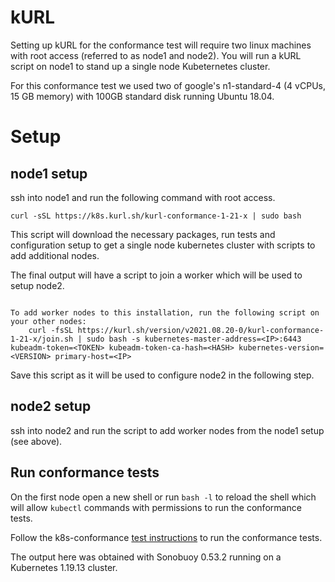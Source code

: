 # kURL 

Setting up kURL for the conformance test will require two linux machines with root access (referred to as node1 and node2). You will run a kURL script on node1 to stand up a single node Kubeternetes cluster. 

For this conformance test we used two of google's n1-standard-4 (4 vCPUs, 15 GB memory) with 100GB standard disk running Ubuntu 18.04.

# Setup

## node1 setup

ssh into node1 and run the following command with root access. 

```
curl -sSL https://k8s.kurl.sh/kurl-conformance-1-21-x | sudo bash
```

This script will download the necessary packages, run tests and configuration setup to get a single node kubernetes cluster with scripts to add additional nodes.


The final output will have a script to join a worker which will be used to setup node2.
```

To add worker nodes to this installation, run the following script on your other nodes:
    curl -fsSL https://kurl.sh/version/v2021.08.20-0/kurl-conformance-1-21-x/join.sh | sudo bash -s kubernetes-master-address=<IP>:6443 kubeadm-token=<TOKEN> kubeadm-token-ca-hash=<HASH> kubernetes-version=<VERSION> primary-host=<IP>
```
Save this script as it will be used to configure node2 in the following step.


## node2 setup

ssh into node2 and run the script to add worker nodes from the node1 setup (see above).




## Run conformance tests

On the first node open a new shell or run `bash -l` to reload the shell which will allow `kubectl` commands with permissions to run the conformance tests.

Follow the k8s-conformance
[test instructions](https://github.com/cncf/k8s-conformance/blob/master/instructions.md#running)
to run the conformance tests.

The output here was obtained with Sonobuoy 0.53.2 running on a Kubernetes 1.19.13 cluster.

